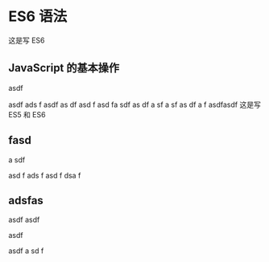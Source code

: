 # ES6 语法

这是写 ES6

## JavaScript 的基本操作

asdf

asdf
ads
f
asdf
as
df
asd
f
asd
fa
sdf
as
df
a
sf
a
sf
as
df
a
f
asdfasdf
这是写 ES5 和 ES6

## fasd

a
sdf

asd
f
ads
f
asd
f
dsa
f

## adsfas

asdf
asdf

asdf

asdf
a
sd
f
